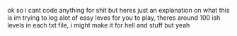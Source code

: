 ok so i cant code anything for shit but heres just an explanation on what this is
im trying to log alot of easy leves for you to play, theres around 100 ish levels in each txt file, i might make it for hell and stuff but yeah
